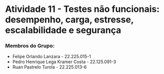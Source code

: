 # Atividade 11 - Testes não funcionais: desempenho, carga, estresse, escalabilidade e segurança

### Membros do Grupo:
- Felipe Orlando Lanzara - 22.225.015-1
- Pedro Henrique Lega Kramer Costa - 22.125.091-3
- Ruan Pastrelo Turola - 22.225.013-6